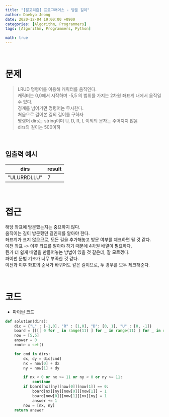 ```yaml
---
title: "[알고리즘] 프로그래머스 - 방문 길이"
author: Daekyo Jeong
date: 2020-12-04 19:00:00 +0900
categories: [Algorithm, Programmers]
tags: [Algorithm, Programmers, Python]

math: true
---
```



<br/>

# **문제**


> LRUD 명령어를 이용해 캐릭터를 움직인다.      
> 캐릭터는 0,0에서 시작하며 -5,5 의 범위를 가지는 2차원 좌표계 내에서 움직일 수 있다.   
> 경계를 넘어가면 명령어는 무시한다.      
> 처음으로 걸어본 길의 길이를 구하자          
> 명령어 dirs는 string이며 U, D, R, L 이외의 문자는 주어지지 않음           
> dirs의 길이는 500이하        

<br/>

## **입출력 예시**

| dirs        | result |    
|-------------|---|  
| "ULURRDLLU" | 7 |   

<br/>

# **접근**

해당 좌표에 방문했는지는 중요하지 않다.   
움직이는 길이 방문했던 길인지를 알아야 한다.    
좌표계가 크지 않으므로, 모든 길을 추가해놓고 방문 여부를 체크하면 될 것 같다.    
이전 좌표 -> 이후 좌표를 알아야 하기 때문에 4차원 배열이 필요하다.    
뭔가 더 쉽게 배열을 만들어놓는 방법이 있을 것 같은데, 잘 모르겠다.    
파이썬 문법 기초가 너무 부족한 것 같다.    
이전과 이후 좌표의 순서가 바뀌어도 같은 길이므로, 두 경우를 모두 체크해준다.    

<br/>

# **코드**

- 파이썬 코드   

```py
def solution(dirs):
    dic = {"L" : [-1,0], "R" : [1,0], "D": [0, 1], "U" : [0, -1]}
    board = [[[[ 0 for _ in range(11) ] for _ in range(11) ] for _ in range(11)] for _ in range(11)]
    now = [5,5]
    answer = 0
    route = set()

    for cmd in dirs:
        dx, dy = dic[cmd]
        nx = now[0] + dx
        ny = now[1] + dy

        if nx < 0 or nx >= 11 or ny < 0 or ny >= 11:
            continue
        if board[nx][ny][now[0]][now[1]] == 0:
            board[nx][ny][now[0]][now[1]] = 1
            board[now[0]][now[1]][nx][ny] = 1
            answer += 1
        now = [nx, ny]
    return answer
```

<br/>
